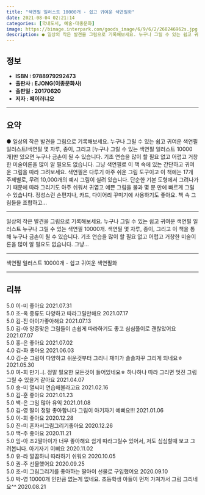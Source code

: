```yaml
---
title: "색연필 일러스트 10000개 - 쉽고 귀여운 색연필화"
date: 2021-08-04 02:21:14
categories: [국내도서, 예술-대중문화]
image: https://bimage.interpark.com/goods_image/6/9/6/2/268246962s.jpg
description: ● 일상의 작은 발견을 그림으로 기록해보세요. 누구나 그릴 수 있는 쉽고 귀여운 색연필 일러스트!색연필 몇 자루, 종이, 그리고 [누구나 그릴 수 있는 색연필 일러스트 10000개]만 있으면 누구나 금손이 될 수 있습니다. 기초 연습을 많이 할 필요 없고 어렵고 거창한 미술이론을 많이
---
```


## **정보**

- **ISBN : 9788979292473**
- **출판사 : EJONG(이종문화사)**
- **출판일 : 20170620**
- **저자 : 페이러냐오**

------



## **요약**

●  일상의 작은 발견을 그림으로 기록해보세요. 누구나 그릴 수 있는 쉽고 귀여운 색연필 일러스트!색연필 몇 자루, 종이, 그리고 [누구나 그릴 수 있는 색연필 일러스트 10000개]만 있으면 누구나 금손이 될 수 있습니다. 기초 연습을 많이 할 필요 없고 어렵고 거창한 미술이론을 많이 알 필요도 없습니다. 그냥 색연필로 이 책 속에 있는 간단하고 귀여운 그림을 따라 그려보세요. 색연필은 다루기 아주 쉬운 그림 도구이고 이 책에는 17개 주제별로, 무려 10,000개의 예시 그림이 실려 있습니다. 단순한 기본 도형에서 그려나가기 때문에 따라 그리기도 아주 쉬워서 귀엽고 예쁜 그림을 불과 몇 분 만에 빠르게 그릴 수 있습니다. 정성스런 손편지나, 카드, 다이어리 꾸미기에 사용하기도 좋아요. 책 속 그림들을 조합하고...

------

일상의 작은 발견을 그림으로 기록해보세요. 누구나 그릴 수 있는 쉽고 귀여운 색연필 일러스트 누구나 그릴 수 있는 색연필 10000개. 색연필 몇 자루, 종이, 그리고 이 책을 통해 누구나 금손이 될 수 있습니다. 기초 연습을 많이 할 필요 없고 어렵고 거창한 미술이론을 많이 알 필요도 없습니다. 그냥... 

------


색연필 일러스트 10000개 - 쉽고 귀여운 색연필화 

------


## **리뷰** 

5.0 이-미 좋아요 2021.07.31 <br/>5.0 조-옥 종류도 다양하고
따라그릴만해요 2021.07.17 <br/>5.0 김-진 아이가좋아해요 2021.07.13 <br/>5.0 김-아 앙증맞은 그림들이 손쉽게 따라하기도 좋고 심심풀이로 괜찮았어요  2021.07.07 <br/>5.0 홍-은 좋아요 2021.07.02 <br/>4.0 김-화 좋아요 2021.06.03 <br/>4.0 김-순 그림이 다양하고 쉬운것부터 그리니 재미가
솔솔자꾸 그리게 되네요ㅎ 2021.05.30 <br/>5.0 여-희 만기ㅢ. 정말 필요한 모든것이 들어있네요ㅎ 하나하나 따라 그리면 멋진 그림 그릴 수 있을거 같아요 2021.04.07 <br/>5.0 송-미 열씨미 연습해볼라고요 2021.02.16 <br/>5.0 김-훈 좋아요 2021.01.23 <br/>5.0 백-은 그임 많아 유익 2021.01.08 <br/>5.0 김-영 딸이 정말 좋아합니다 그림이 아기자기 예뻐요!!! 2021.01.06 <br/>5.0 이-희 좋아요  2020.12.28 <br/>5.0 진-미 혼자서그림그리기좋아요 2020.12.26 <br/>5.0 백-주 좋아요 2020.11.21 <br/>5.0 임-아 초2딸아이가 너무 좋아해요
쉽게 따라그릴수 있어서, 저도 심심할때 보고 그려봅니다. 아기자기 이뻐요 2020.11.02 <br/>5.0 유-라 깔끔하니 따라하기 쉬워요 2020.10.05 <br/>5.0 권-주 선물했어요 2020.09.25 <br/>5.0 조-미 그림그리기를 좋아하는 딸아이 선물로 구입했어요
 2020.09.10 <br/>5.0 박-영 10000개 인만큼 없는게 없네요. 초등학생 아들이 먼저 가져가서 그림 그리네요^^ 2020.08.21 <br/>
